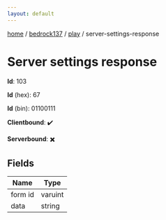 ```yaml
---
layout: default
---
```


[home](/)  /  [bedrock137](/protocol/bedrock137)  /  [play](/protocol/bedrock137/play)  /  server-settings-response

# Server settings response

**Id**: 103

**Id** (hex): 67

**Id** (bin): 01100111

**Clientbound**: ✔️

**Serverbound**: ✖️

## Fields

Name | Type
---|---
form id | varuint
data | string

